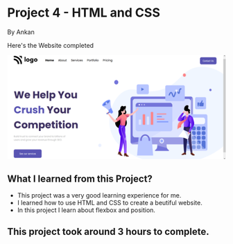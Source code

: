 # Project 4 - HTML and CSS

By Ankan

Here's the Website completed

![Completed Website](./screenshot.PNG)

## What I learned from this Project?

- This project was a very good learning experience for me.
- I learned how to use HTML and CSS to create a beutiful website.
- In this project I learn about flexbox and position.

## This project took around 3 hours to complete.

